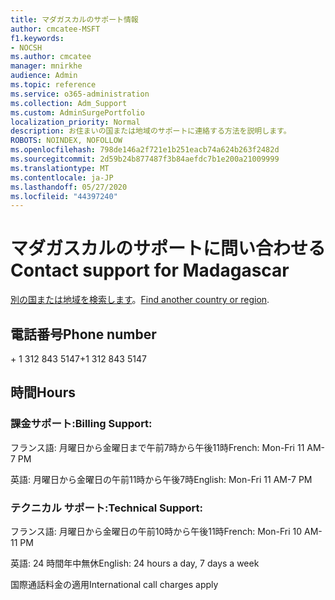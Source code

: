 ```yaml
---
title: マダガスカルのサポート情報
author: cmcatee-MSFT
f1.keywords:
- NOCSH
ms.author: cmcatee
manager: mnirkhe
audience: Admin
ms.topic: reference
ms.service: o365-administration
ms.collection: Adm_Support
ms.custom: AdminSurgePortfolio
localization_priority: Normal
description: お住まいの国または地域のサポートに連絡する方法を説明します。
ROBOTS: NOINDEX, NOFOLLOW
ms.openlocfilehash: 798de146a2f721e1b251eacb74a624b263f2482d
ms.sourcegitcommit: 2d59b24b877487f3b84aefdc7b1e200a21009999
ms.translationtype: MT
ms.contentlocale: ja-JP
ms.lasthandoff: 05/27/2020
ms.locfileid: "44397240"
---
```

# <a name="contact-support-for-madagascar"></a><span data-ttu-id="39713-103">マダガスカルのサポートに問い合わせる</span><span class="sxs-lookup"><span data-stu-id="39713-103">Contact support for Madagascar</span></span>

<span data-ttu-id="39713-104">[別の国または地域を検索します](../contact-support-for-business-products.md)。</span><span class="sxs-lookup"><span data-stu-id="39713-104">[Find another country or region](../contact-support-for-business-products.md).</span></span>

## <a name="phone-number"></a><span data-ttu-id="39713-105">電話番号</span><span class="sxs-lookup"><span data-stu-id="39713-105">Phone number</span></span>
<span data-ttu-id="39713-106">+ 1 312 843 5147</span><span class="sxs-lookup"><span data-stu-id="39713-106">+1 312 843 5147</span></span>

## <a name="hours"></a><span data-ttu-id="39713-107">時間</span><span class="sxs-lookup"><span data-stu-id="39713-107">Hours</span></span>
### <a name="billing-support"></a><span data-ttu-id="39713-108">課金サポート:</span><span class="sxs-lookup"><span data-stu-id="39713-108">Billing Support:</span></span>

<span data-ttu-id="39713-109">フランス語: 月曜日から金曜日まで午前7時から午後11時</span><span class="sxs-lookup"><span data-stu-id="39713-109">French: Mon-Fri 11 AM-7 PM</span></span>

<span data-ttu-id="39713-110">英語: 月曜日から金曜日の午前11時から午後7時</span><span class="sxs-lookup"><span data-stu-id="39713-110">English: Mon-Fri 11 AM-7 PM</span></span>

### <a name="technical-support"></a><span data-ttu-id="39713-111">テクニカル サポート:</span><span class="sxs-lookup"><span data-stu-id="39713-111">Technical Support:</span></span>

<span data-ttu-id="39713-112">フランス語: 月曜日から金曜日の午前10時から午後11時</span><span class="sxs-lookup"><span data-stu-id="39713-112">French: Mon-Fri 10 AM-11 PM</span></span>

<span data-ttu-id="39713-113">英語: 24 時間年中無休</span><span class="sxs-lookup"><span data-stu-id="39713-113">English: 24 hours a day, 7 days a week</span></span>

<span data-ttu-id="39713-114">国際通話料金の適用</span><span class="sxs-lookup"><span data-stu-id="39713-114">International call charges apply</span></span>
